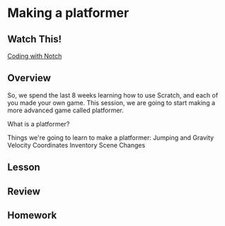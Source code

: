 # Making a platformer

## Watch This!
[Coding with Notch](http://www.youtube.com/watch?v=BES9EKK4Aw4)

## Overview
So, we spend the last 8 weeks learning how to use Scratch, and each of you made your own game.  This session, we are going to start making a more advanced game called platformer.

What is a platformer?

Things we're going to learn to make a platformer:
Jumping and Gravity
Velocity
Coordinates 
Inventory
Scene Changes

## Lesson


## Review

## Homework
